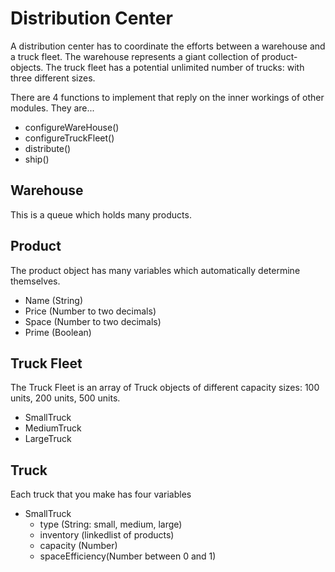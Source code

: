 # Distribution Center

A distribution center has to coordinate the efforts between a warehouse and a truck fleet.  The warehouse represents a giant collection of product-objects.  The truck fleet has a potential unlimited number of trucks: with three different sizes.
 
There are 4 functions to implement that reply on the inner workings of other modules.  They are...
  -  configureWareHouse()
  -  configureTruckFleet()
  -  distribute()
  -  ship()

## Warehouse

This is a queue which holds many products.

## Product
The product object has many variables which automatically determine themselves.
  -  Name (String)
  -  Price (Number to two decimals)
  -  Space (Number to two decimals)
  -  Prime (Boolean)

## Truck Fleet

The Truck Fleet is an array of Truck objects of different capacity sizes: 100 units, 200 units, 500 units.

  -  SmallTruck
  -  MediumTruck
  -  LargeTruck
## Truck
Each truck that you make has four variables
-  SmallTruck
    -  type (String: small, medium, large)
    -  inventory (linkedlist of products)
    -  capacity (Number)
    -  spaceEfficiency(Number between 0 and 1)

